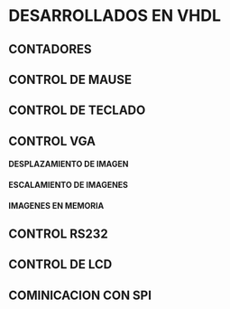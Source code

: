 # DESARROLLADOS EN VHDL

## CONTADORES

##  CONTROL DE MAUSE

## CONTROL DE TECLADO 

## CONTROL VGA

#### DESPLAZAMIENTO DE IMAGEN
#### ESCALAMIENTO DE IMAGENES
#### IMAGENES EN MEMORIA

## CONTROL RS232

## CONTROL DE LCD

## COMINICACION CON SPI 
